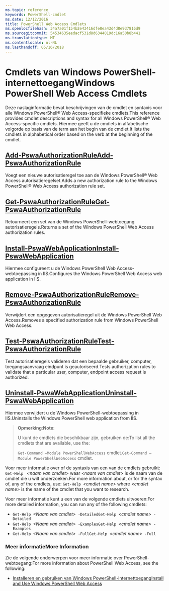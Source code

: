```yaml
---
ms.topic: reference
keywords: PowerShell-cmdlet
ms.date: 12/12/2016
title: PowerShell Web Access Cmdlets
ms.openlocfilehash: 34a7a01f154b2e43416dfe8ea43d4d8e937816d9
ms.sourcegitcommit: 54534635eedacf531d8d6344019dc16a50b8b441
ms.translationtype: MT
ms.contentlocale: nl-NL
ms.lasthandoff: 05/16/2018
---
```

# <a name="windows-powershell-web-access-cmdlets"></a><span data-ttu-id="ba170-103">Cmdlets van Windows PowerShell-internettoegang</span><span class="sxs-lookup"><span data-stu-id="ba170-103">Windows PowerShell Web Access Cmdlets</span></span>

<span data-ttu-id="ba170-104">Deze naslaginformatie bevat beschrijvingen van de cmdlet en syntaxis voor alle Windows PowerShell® Web Access-specifieke cmdlets.</span><span class="sxs-lookup"><span data-stu-id="ba170-104">This reference provides cmdlet descriptions and syntax for all Windows PowerShell® Web Access-specific cmdlets.</span></span> <span data-ttu-id="ba170-105">Hiermee geeft u de cmdlets in alfabetische volgorde op basis van de term aan het begin van de cmdlet.</span><span class="sxs-lookup"><span data-stu-id="ba170-105">It lists the cmdlets in alphabetical order based on the verb at the beginning of the cmdlet.</span></span>

## <a name="add-pswaauthorizationruleadd-pswaauthorizationrulemd"></a>[<span data-ttu-id="ba170-106">Add-PswaAuthorizationRule</span><span class="sxs-lookup"><span data-stu-id="ba170-106">Add-PswaAuthorizationRule</span></span>](add-pswaauthorizationrule.md)

<span data-ttu-id="ba170-107">Voegt een nieuwe autorisatieregel toe aan de Windows PowerShell® Web Access autorisatieregelset.</span><span class="sxs-lookup"><span data-stu-id="ba170-107">Adds a new authorization rule to the Windows PowerShell® Web Access authorization rule set.</span></span>

## <a name="get-pswaauthorizationruleget-pswaauthorizationrulemd"></a>[<span data-ttu-id="ba170-108">Get-PswaAuthorizationRule</span><span class="sxs-lookup"><span data-stu-id="ba170-108">Get-PswaAuthorizationRule</span></span>](get-pswaauthorizationrule.md)

<span data-ttu-id="ba170-109">Retourneert een set van de Windows PowerShell-webtoegang autorisatieregels.</span><span class="sxs-lookup"><span data-stu-id="ba170-109">Returns a set of the Windows PowerShell Web Access authorization rules.</span></span>

## <a name="install-pswawebapplicationinstall-pswawebapplicationmd"></a>[<span data-ttu-id="ba170-110">Install-PswaWebApplication</span><span class="sxs-lookup"><span data-stu-id="ba170-110">Install-PswaWebApplication</span></span>](install-pswawebapplication.md)

<span data-ttu-id="ba170-111">Hiermee configureert u de Windows PowerShell Web Access-webtoepassing in IIS.</span><span class="sxs-lookup"><span data-stu-id="ba170-111">Configures the Windows PowerShell Web Access web application in IIS.</span></span>

## <a name="remove-pswaauthorizationruleremove-pswaauthorizationrulemd"></a>[<span data-ttu-id="ba170-112">Remove-PswaAuthorizationRule</span><span class="sxs-lookup"><span data-stu-id="ba170-112">Remove-PswaAuthorizationRule</span></span>](remove-pswaauthorizationrule.md)

<span data-ttu-id="ba170-113">Verwijdert een opgegeven autorisatieregel uit de Windows PowerShell Web Access.</span><span class="sxs-lookup"><span data-stu-id="ba170-113">Removes a specified authorization rule from Windows PowerShell Web Access.</span></span>

## <a name="test-pswaauthorizationruletest-pswaauthorizationrulemd"></a>[<span data-ttu-id="ba170-114">Test-PswaAuthorizationRule</span><span class="sxs-lookup"><span data-stu-id="ba170-114">Test-PswaAuthorizationRule</span></span>](test-pswaauthorizationrule.md)

<span data-ttu-id="ba170-115">Test autorisatieregels valideren dat een bepaalde gebruiker, computer, toegangsaanvraag eindpunt is geautoriseerd.</span><span class="sxs-lookup"><span data-stu-id="ba170-115">Tests authorization rules to validate that a particular user, computer, endpoint access request is authorized.</span></span>

## <a name="uninstall-pswawebapplicationuninstall-pswawebapplicationmd"></a>[<span data-ttu-id="ba170-116">Uninstall-PswaWebApplication</span><span class="sxs-lookup"><span data-stu-id="ba170-116">Uninstall-PswaWebApplication</span></span>](uninstall-pswawebapplication.md)

<span data-ttu-id="ba170-117">Hiermee verwijdert u de Windows PowerShell-webtoepassing in IIS.</span><span class="sxs-lookup"><span data-stu-id="ba170-117">Uninstalls the Windows PowerShell web application from IIS.</span></span>

><span data-ttu-id="ba170-118">**Opmerking**:</span><span class="sxs-lookup"><span data-stu-id="ba170-118">**Note**:</span></span>
>
><span data-ttu-id="ba170-119">U kunt de cmdlets die beschikbaar zijn, gebruiken de:</span><span class="sxs-lookup"><span data-stu-id="ba170-119">To list all the cmdlets that are available, use the:</span></span>
>
> <span data-ttu-id="ba170-120">`Get-Command –Module PowerShellWebAccess` cmdlet.</span><span class="sxs-lookup"><span data-stu-id="ba170-120">`Get-Command –Module PowerShellWebAccess` cmdlet.</span></span>

<span data-ttu-id="ba170-121">Voor meer informatie over of de syntaxis van een van de cmdlets gebruikt: `Get-Help ` *&lt;naam van cmdlet&gt;* waar *&lt;naam van cmdlet&gt;* is de naam van de cmdlet die u wilt onderzoeken.</span><span class="sxs-lookup"><span data-stu-id="ba170-121">For more information about, or for the syntax of, any of the cmdlets, use: `Get-Help `*&lt;cmdlet name&gt;* where *&lt;cmdlet name&gt;* is the name of the cmdlet that you want to research.</span></span>

<span data-ttu-id="ba170-122">Voor meer informatie kunt u een van de volgende cmdlets uitvoeren:</span><span class="sxs-lookup"><span data-stu-id="ba170-122">For more detailed information, you can run any of the following cmdlets:</span></span>

- <span data-ttu-id="ba170-123">`Get-Help `*&lt;Naam van cmdlet&gt;*` -Detailed`</span><span class="sxs-lookup"><span data-stu-id="ba170-123">`Get-Help `*&lt;cmdlet name&gt;*` -Detailed`</span></span>
- <span data-ttu-id="ba170-124">`Get-Help `*&lt;Naam van cmdlet&gt;*` -Examples`</span><span class="sxs-lookup"><span data-stu-id="ba170-124">`Get-Help `*&lt;cmdlet name&gt;*` -Examples`</span></span>
- <span data-ttu-id="ba170-125">`Get-Help `*&lt;Naam van cmdlet&gt;*` -Full`</span><span class="sxs-lookup"><span data-stu-id="ba170-125">`Get-Help `*&lt;cmdlet name&gt;*` -Full`</span></span>

### <a name="more-information"></a><span data-ttu-id="ba170-126">Meer informatie</span><span class="sxs-lookup"><span data-stu-id="ba170-126">More Information</span></span>

<span data-ttu-id="ba170-127">Zie de volgende onderwerpen voor meer informatie over PowerShell-webtoegang:</span><span class="sxs-lookup"><span data-stu-id="ba170-127">For more information about PowerShell Web Access, see the following:</span></span>

- [<span data-ttu-id="ba170-128">Installeren en gebruiken van Windows PowerShell-internettoegang</span><span class="sxs-lookup"><span data-stu-id="ba170-128">Install and Use Windows PowerShell Web Access</span></span>](../install-and-use-windows-powershell-web-access.md)
